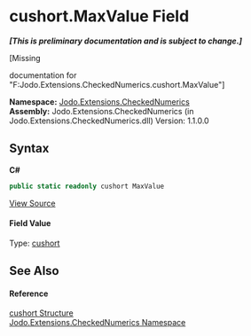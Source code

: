 # cushort.MaxValue Field
 _**\[This is preliminary documentation and is subject to change.\]**_

\[Missing <summary> documentation for "F:Jodo.Extensions.CheckedNumerics.cushort.MaxValue"\]

**Namespace:**&nbsp;<a href="N_Jodo_Extensions_CheckedNumerics">Jodo.Extensions.CheckedNumerics</a><br />**Assembly:**&nbsp;Jodo.Extensions.CheckedNumerics (in Jodo.Extensions.CheckedNumerics.dll) Version: 1.1.0.0

## Syntax

**C#**<br />
``` C#
public static readonly cushort MaxValue
```

<a href="https://github.com/JosephJShort/Jodo.Extensions/blob/main/src/Jodo.Extensions.CheckedNumerics/cushort.cs" rel="noopener noreferrer" title="View the source code">View Source</a><br />

#### Field Value
Type: <a href="T_Jodo_Extensions_CheckedNumerics_cushort">cushort</a>

## See Also


#### Reference
<a href="T_Jodo_Extensions_CheckedNumerics_cushort">cushort Structure</a><br /><a href="N_Jodo_Extensions_CheckedNumerics">Jodo.Extensions.CheckedNumerics Namespace</a><br />